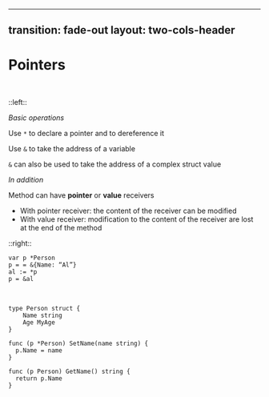 
---
transition: fade-out
layout: two-cols-header
---

# Pointers

</br>

::left::

<v-clicks>

_Basic operations_

Use `*` to declare a pointer and to dereference it

Use `&` to take the address of a variable

`&` can also be used to take the address of a complex struct value

_In addition_

Method can have __pointer__ or __value__ receivers

- With pointer receiver: the content of the receiver can be modified
- With value receiver: modification to the content of the receiver are lost at the end of the method

</v-clicks>

::right::

```go{none|1,3|4|2|all}{at:2}
var p *Person
p = = &{Name: “Al”}
al := *p
p = &al
```

<br/>

```go{none|all}{at:6}
type Person struct {
	Name string
	Age MyAge
}

func (p *Person) SetName(name string) {
  p.Name = name
}

func (p Person) GetName() string { 
  return p.Name
}
```
